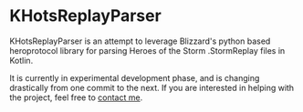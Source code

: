 # KHotsReplayParser

KHotsReplayParser is an attempt to leverage Blizzard's python based heroprotocol library for parsing Heroes of the Storm .StormReplay files in Kotlin. 

It is currently in experimental development phase, and is changing drastically from one commit to the next. If you are interested in helping with the project, feel free to [contact me](mailTo:brucebruce77@gmail.com).
